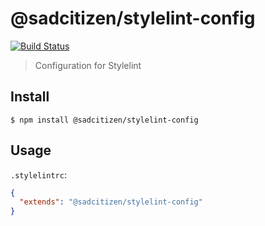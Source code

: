 # @sadcitizen/stylelint-config

[![Build Status](https://travis-ci.org/sadcitizen/stylelint-config.svg?branch=master)](https://travis-ci.org/sadcitizen/stylelint-config)

> Configuration for Stylelint

## Install

```
$ npm install @sadcitizen/stylelint-config
```

## Usage

`.stylelintrc`:

```json
{
  "extends": "@sadcitizen/stylelint-config"
}
```
